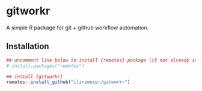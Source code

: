 # gitworkr
A simple R package for git + github workflow automation.

## Installation

```r
## uncomment line below to install {remotes} package (if not already installed)
# install.packages("remotes")

## install {gitworkr}
remotes::install_github("ilinsmeier/gitworkr")
```
